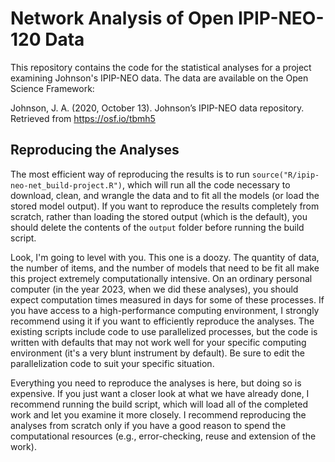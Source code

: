 # Network Analysis of Open IPIP-NEO-120 Data

This repository contains the code for the statistical analyses for a project
examining Johnson's IPIP-NEO data. The data are available on the Open Science
Framework:

Johnson, J. A. (2020, October 13). Johnson’s IPIP-NEO data repository. Retrieved
from https://osf.io/tbmh5

## Reproducing the Analyses

The most efficient way of reproducing the results is to run
`source("R/ipip-neo-net_build-project.R")`, which will run all the code
necessary to download, clean, and wrangle the data and to fit all the models (or
load the stored model output). If you want to reproduce the results completely
from scratch, rather than loading the stored output (which is the default), you
should delete the contents of the `output` folder before running the build
script.

Look, I'm going to level with you. This one is a doozy. The quantity of data,
the number of items, and the number of models that need to be fit all make this
project extremely computationally intensive. On an ordinary personal computer
(in the year 2023, when we did these analyses), you should expect computation
times measured in days for some of these processes. If you have access to a
high-performance computing environment, I strongly recommend using it if you
want to efficiently reproduce the analyses. The existing scripts include code to
use parallelized processes, but the code is written with defaults that may not
work well for your specific computing environment (it's a very blunt instrument
by default). Be sure to edit the parallelization code to suit your specific
situation.

Everything you need to reproduce the analyses is here, but doing so is
expensive. If you just want a closer look at what we have already done, I
recommend running the build script, which will load all of the completed work
and let you examine it more closely. I recommend reproducing the analyses from
scratch only if you have a good reason to spend the computational resources
(e.g., error-checking, reuse and extension of the work).